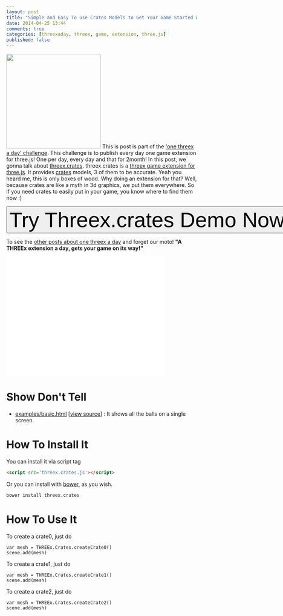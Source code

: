 ```yaml
---
layout: post
title: "Simple and Easy To use Crates Models to Get Your Game Started with THREEx.Crates Game Extension For THREE.js"
date: 2014-04-25 13:44
comments: true
categories: [threexaday, threex, game, extension, three.js]
published: false
---
```


<a href='http://jeromeetienne.github.io/threex.crates/examples/basic.html' target='_blank'><img class="right" src="https://raw.githubusercontent.com/jeromeetienne/threex.crates/master/examples/images/screenshot-threex-crates-512x512.jpg" width="250" height="250"></a>
This is post is part of the ['one threex a day' challenge](/blog/categories/threexaday/). 
This challenge is to publish every day one game extension for three.js!
One per day, every day and that for 2month!
In this post, we gonna talk about 
[threex.crates](http://www.threejsgames.com/extensions/#threex.crates).
threex.crates is a [threex game extension for three.js](http://www.threejsgame.com/extensions/).
It provides [crates](http://en.wikipedia.org/wiki/Crate) models, 3 of them to be accurate.
Yeah you heard me, this is only boxes of wood. Why doing an extension for that?
Well, because crates are like a myth in 3d graphics, we put them everywhere.
So if you need crates to easily put in your game, you know where to find them now :)

<a href='http://jeromeetienne.github.io/threex.crates/examples/basic.html' target='_blank'><input type="button" value='Try Threex.crates Demo Now' style='font-size:400%;' /></a>

To see the [other posts about one threex a day](/blog/categories/threexaday/) and forget our moto!
**"A THREEx extension a day, gets your game on its way!"**

<!-- more -->

<iframe width="420" height="315" src="//www.youtube.com/embed/zEmGzBc8nSY" frameborder="0" allowfullscreen></iframe>



Show Don't Tell
===============
* [examples/basic.html](http://jeromeetienne.github.io/threex.crates/examples/basic.html)
\[[view source](https://github.com/jeromeetienne/threex.crates/blob/master/examples/basic.html)\] :
It shows all the balls on a single screen.

How To Install It
=================

You can install it via script tag

```html
<script src='threex.crates.js'></script>
```

Or you can install with [bower](http://bower.io/), as you wish.

```bash
bower install threex.crates
```

How To Use It
=============

To create a crate0, just do

```
var mesh = THREEx.Crates.createCrate0()
scene.add(mesh)
```

To create a crate1, just do

```
var mesh = THREEx.Crates.createCrate1()
scene.add(mesh)
```

To create a crate2, just do

```
var mesh = THREEx.Crates.createCrate2()
scene.add(mesh)
```